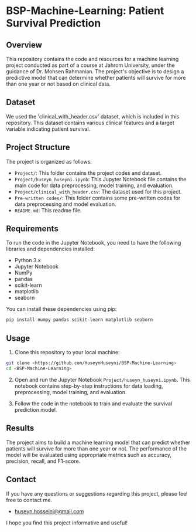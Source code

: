 # BSP-Machine-Learning: Patient Survival Prediction

## Overview
This repository contains the code and resources for a machine learning project conducted as part of a course at Jahrom University, under the guidance of Dr. Mohsen Rahmanian. The project's objective is to design a predictive model that can determine whether patients will survive for more than one year or not based on clinical data.

## Dataset
We used the 'clinical_with_header.csv' dataset, which is included in this repository. This dataset contains various clinical features and a target variable indicating patient survival.

## Project Structure
The project is organized as follows:
- `Project/`: This folder contains the project codes and dataset.
- `Project/huseyn_huseyni.ipynb`: This Jupyter Notebook file contains the main code for data preprocessing, model training, and evaluation.
- `Project/clinical_with_header.csv`: The dataset used for this project.
- `Pre-written codes/`: This folder contains some pre-written codes for data preprocessing and model evaluation.
- `README.md`: This readme file.

## Requirements
To run the code in the Jupyter Notebook, you need to have the following libraries and dependencies installed:
- Python 3.x
- Jupyter Notebook
- NumPy
- pandas
- scikit-learn
- matplotlib
- seaborn

You can install these dependencies using pip:
```bash
pip install numpy pandas scikit-learn matplotlib seaborn
```

## Usage
1. Clone this repository to your local machine:
```bash
git clone <https://github.com/HuseynHuseyni/BSP-Machine-Learning>
cd <BSP-Machine-Learning>
```

2. Open and run the Jupyter Notebook `Project/huseyn_huseyni.ipynb`. This notebook contains step-by-step instructions for data loading, preprocessing, model training, and evaluation.

3. Follow the code in the notebook to train and evaluate the survival prediction model.

## Results
The project aims to build a machine learning model that can predict whether patients will survive for more than one year or not. The performance of the model will be evaluated using appropriate metrics such as accuracy, precision, recall, and F1-score.

## Contact
If you have any questions or suggestions regarding this project, please feel free to contact me.

- [huseyn.hosseini@gmail.com](huseyn.hosseini@gmail.com)

I hope you find this project informative and useful!
